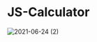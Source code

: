 # JS-Calculator
![2021-06-24 (2)](https://user-images.githubusercontent.com/59009782/123195805-854e9700-d4c8-11eb-9a0c-1d720e90492a.png)
